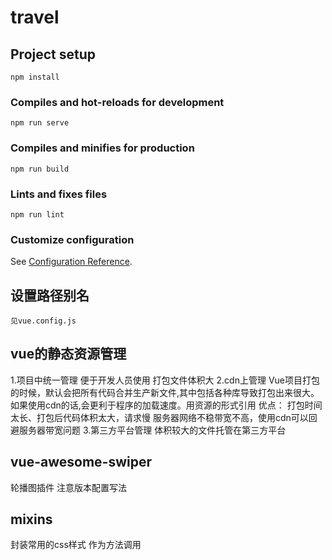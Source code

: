 # travel

## Project setup
```
npm install
```

### Compiles and hot-reloads for development
```
npm run serve
```

### Compiles and minifies for production
```
npm run build
```

### Lints and fixes files
```
npm run lint
```

### Customize configuration
See [Configuration Reference](https://cli.vuejs.org/config/).

## 设置路径别名
    见vue.config.js

## vue的静态资源管理
1.项目中统一管理 便于开发人员使用 打包文件体积大
2.cdn上管理
    Vue项目打包的时候，默认会把所有代码合并生产新文件,其中包括各种库导致打包出来很大。如果使用cdn的话,会更利于程序的加载速度。用资源的形式引用
    优点：
        打包时间太长、打包后代码体积太大，请求慢
        服务器网络不稳带宽不高，使用cdn可以回避服务器带宽问题
3.第三方平台管理 体积较大的文件托管在第三方平台

## vue-awesome-swiper
轮播图插件 注意版本配置写法

## mixins
封装常用的css样式 作为方法调用